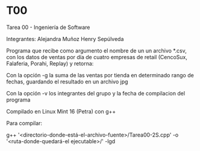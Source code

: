 T00
===

Tarea 00 - Ingeniería de Software

Integrantes:
Alejandra Muñoz
Henry Sepúlveda


Programa que recibe como argumento el nombre de un un archivo *.csv, con los datos de ventas por día de cuatro empresas de retail (CencoSux, Falaferia, Porahi, Replay) y retorna:

Con la opción -g la suma de las ventas por tienda en determinado rango de fechas, guardando el resultado en un archivo jpg

Con la opción -v los integrantes del grupo y la fecha de compilacion del programa


Compilado en Linux Mint 16 (Petra) con g++

Para compilar: 

g++ '<directorio-donde-está-el-archivo-fuente>/Tarea00-2S.cpp' -o '<ruta-donde-quedará-el ejecutable>/<nombre-del-ejecutable>' -lgd




